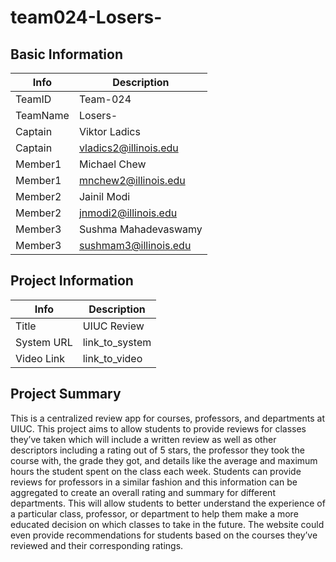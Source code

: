 # team024-Losers-

## Basic Information

|   Info      |        Description     |
| ----------- | ---------------------- |
| TeamID      |         Team-024       |
| TeamName    |        Losers-         |
| Captain     |   Viktor Ladics        |
| Captain     |vladics2@illinois.edu   |
| Member1     |      Michael Chew      |
| Member1     |mnchew2@illinois.edu    |
| Member2     |          Jainil Modi   |
| Member2     |jnmodi2@illinois.edu    |
| Member3     |   Sushma Mahadevaswamy |
| Member3     |sushmam3@illinois.edu   |


## Project Information

|   Info      |        Description     |
| ----------- | ---------------------- |
|  Title      |       UIUC Review      |
| System URL  |      link_to_system    |
| Video Link  |      link_to_video     |

## Project Summary
This is a centralized review app for courses, professors, and departments at UIUC. This project aims to allow students to provide reviews for classes they’ve taken which will include a written review as well as other descriptors including a rating out of 5 stars, the professor they took the course with, the grade they got, and details like the average and maximum hours the student spent on the class each week. Students can provide reviews for professors in a similar fashion and this information can be aggregated to create an overall rating and summary for different departments. 
This will allow students to better understand the experience of a particular class, professor, or department to help them make a more educated decision on which classes to take in the future. The website could even provide recommendations for students based on the courses they’ve reviewed and their corresponding ratings.


